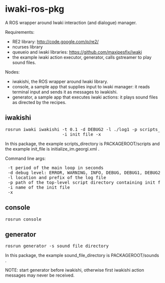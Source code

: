 iwaki-ros-pkg
=============

A ROS wrapper around Iwaki interaction (and dialogue) manager.


Requirements: 

- RE2 library: http://code.google.com/p/re2/
- ncurses library
- queueio and iwaki libraries: https://github.com/maxipesfix/iwaki
- the example iwaki action executor, generator, calls gstreamer
  to play sound files.

Nodes:
- iwakishi, the ROS wrapper around Iwaki library.
- console, a sample app that supplies input to iwaki manager: it reads 
           terminal input and sends it as messages to iwakishi.
- generator, a sample app that executes iwaki actions: it plays sound
             files as directed by the recipes. 



iwakishi 
--------
<pre>
rosrun iwaki iwakishi -t 0.1 -d DEBUG2 -l ./log1 -p scripts_directory 
                      -i init_file -x
</pre>

In this package, the example scripts_directory is PACKAGEROOT/scripts and
the example init_file is initialize_im.georgi.xml .

Command line args:     
<pre>
 -t period of the main loop in seconds 
 -d debug level: ERROR, WARNING, INFO, DEBUG, DEBUG1, DEBUG2, DEBUG3, DEBUG4
 -l location and prefix of the log file 
 -p path of the top-level script directory containing init file 
 -i name of the init file 
 -x
</pre>



console
-------
<pre>
rosrun console
</pre>


generator
---------
<pre>
rosrun generator -s sound_file_directory
</pre>

In this package, the example sound_file_directory is PACKAGEROOT/sounds .

NOTE: start generator before iwakishi, otherwise first iwakishi action messages
      may never be received.
